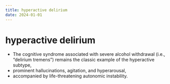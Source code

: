 ```yaml
---
title: hyperactive delirium
date: 2024-01-01
---
```

# hyperactive delirium

- The cognitive syndrome associated with severe alcohol withdrawal (i.e., “delirium tremens”) remains the classic example of the hyperactive subtype, 
- prominent hallucinations, agitation, and hyperarousal, 
- accompanied by life-threatening autonomic instability.

